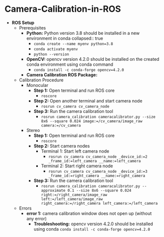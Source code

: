 # Camera-Calibration-in-ROS
- **ROS Setup**
	- Prerequisites
		- **Python:** Python version 3.8 should be installed in a new environment in conda
		  collapsed:: true
			- `conda create --name myenv python=3.8`
			- `conda activate myenv`
			- `python --version`
		- **OpenCV:** opencv version 4.2.0 should be installed on the created conda environment using conda command
			- `conda install -c conda-forge opencv=4.2.0`
		- **Camera Calibration ROS Package:**
	- Calibration Procedure
		- Monocular
			- **Step 1:** Open terminal and run ROS core
				- `roscore`
			- **Step 2:** Open another terminal and start camera node
				- `rosrun cv_camera cv_camera_node`
			- **Step 3:** Run the camera calibration tool
				- `rosrun camera_calibration cameracalibrator.py --size 8x6 --square 0.024 image:=/cv_camera/image_raw camera:=/cv_camera`
		- Stereo
			- **Step 1:** Open terminal and run ROS core
				- `roscore`
			- **Step 2:** Start camera nodes
				- Terminal 1: Start left camera node
					- `rosrun cv_camera cv_camera_node _device_id:=2 _frame_id:=left_camera __name:=left_camera`
				- Terminal 2: Start right camera node
					- `rosrun cv_camera cv_camera_node _device_id:=3 _frame_id:=right_camera __name:=right_camera`
			- **Step 3:** Run the camera calibration tool
				- `rosrun camera_calibration cameracalibrator.py --approximate 0.1 --size 8x6 --square 0.024 right:=/right_camera/image_raw left:=/left_camera/image_raw right_camera:=/right_camera left_camera:=/left_camera`
	- Errors
		- **error 1:** camera calibration window does not open up (without any error)
			- **Troubleshooting:** opencv version 4.2.0 should be installed using conda
			  `conda install -c conda-forge opencv=4.2.0`

